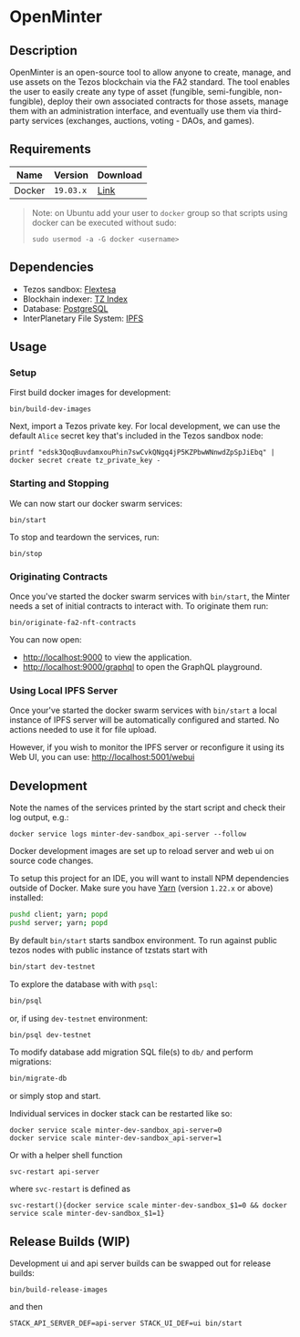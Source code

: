 # OpenMinter

## Description

OpenMinter is an open-source tool to allow anyone
to create, manage, and use assets on the Tezos blockchain
via the FA2 standard. The tool enables the user to easily
create any type of asset (fungible, semi-fungible,
non-fungible), deploy their own associated contracts for
those assets, manage them with an administration interface,
and eventually use them via third-party services (exchanges,
auctions, voting - DAOs, and games).

## Requirements

Name    | Version   | Download
--------|-----------|----------
Docker  | `19.03.x` | [Link][docker]

[docker]: https://www.docker.com/

> Note: on Ubuntu add your user to `docker` group so that
> scripts using docker can be executed without sudo:
>
>  `sudo usermod -a -G docker <username>`

## Dependencies

- Tezos sandbox: [Flextesa][flextesa]
- Blockhain indexer: [TZ Index][tz-index]
- Database: [PostgreSQL][postgres]
- InterPlanetary File System: [IPFS][ipfs]

[tz-index]: https://github.com/blockwatch-cc/tzindex
[flextesa]: https://gitlab.com/tezos/flextesa
[postgres]: https://www.postgresql.org/
[ipfs]: https://ipfs.io/

## Usage

### Setup

First build docker images for development:

```
bin/build-dev-images
```

Next, import a Tezos private key. For local development, we can use the default
`Alice` secret key that's included in the Tezos sandbox node:

```
printf "edsk3QoqBuvdamxouPhin7swCvkQNgq4jP5KZPbwWNnwdZpSpJiEbq" | docker secret create tz_private_key -
```

### Starting and Stopping

We can now start our docker swarm services:

```
bin/start
```

To stop and teardown the services, run:

```
bin/stop
```


### Originating Contracts

Once you've started the docker swarm services with `bin/start`, the Minter needs
a set of initial contracts to interact with. To originate them run:

```
bin/originate-fa2-nft-contracts
```

You can now open:

- [http://localhost:9000](http://localhost:9000) to view the application.
- [http://localhost:9000/graphql](http://localhost:9000/graphql) to open the GraphQL playground.

### Using Local IPFS Server

Once your've started the docker swarm services with `bin/start` a local 
instance of IPFS server will be automatically configured and started. 
No actions needed to use it for file upload. 

However, if you wish to monitor the IPFS server or reconfigure it using its Web UI, you can use:
[http://localhost:5001/webui](http://localhost:5001/webui)

## Development

Note the names of the services printed by the start script and check their log
output, e.g.:

```
docker service logs minter-dev-sandbox_api-server --follow
```

Docker development images are set up to reload server and web ui on source code
changes.

To setup this project for an IDE, you will want to install NPM dependencies
outside of Docker. Make sure you have [Yarn](https://yarnpkg.com)
(version `1.22.x` or above) installed:

```sh
pushd client; yarn; popd
pushd server; yarn; popd
```

By default `bin/start` starts sandbox environment. To run against public tezos
nodes with public instance of tzstats start with

```sh
bin/start dev-testnet
```

To explore the database with with `psql`:

```sh
bin/psql
```

or, if using `dev-testnet` environment:

```sh
bin/psql dev-testnet
```

To modify database add migration SQL file(s) to `db/` and perform migrations:

```sh
bin/migrate-db
```

or simply stop and start.

Individual services in docker stack can be restarted like so:

```
docker service scale minter-dev-sandbox_api-server=0
docker service scale minter-dev-sandbox_api-server=1
```

Or with a helper shell function

```
svc-restart api-server
```

where `svc-restart` is defined as

```
svc-restart(){docker service scale minter-dev-sandbox_$1=0 && docker service scale minter-dev-sandbox_$1=1}
```

## Release Builds (WIP)

Development ui and api server builds can be swapped out for release builds:

```
bin/build-release-images
```

and then

```
STACK_API_SERVER_DEF=api-server STACK_UI_DEF=ui bin/start
```
